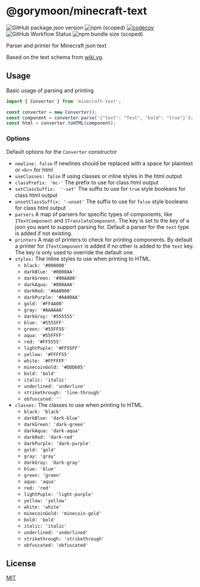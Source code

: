 # @gorymoon/minecraft-text

![GitHub package.json version](https://img.shields.io/github/package-json/v/gorymoon/minecraft-text?label=github%20version) ![npm (scoped)](https://img.shields.io/npm/v/@gorymoon/minecraft-text)
[![codecov](https://codecov.io/gh/GoryMoon/minecraft-text/branch/main/graph/badge.svg)](https://codecov.io/gh/GoryMoon/minecraft-text) ![GitHub Workflow Status](https://img.shields.io/github/workflow/status/GoryMoon/minecraft-text/Continuous%20Delivery?logo=github-actions&logoColor=ffffff) ![npm bundle size (scoped)](https://img.shields.io/bundlephobia/minzip/@gorymoon/minecraft-text)

Parser and printer for Minecraft json text

Based on the text schema from [wiki.vg][1].

## Usage

Basic usage of parsing and printing

```js
import { Converter } from 'minecraft-text';

const converter = new Converter();
const component = converter.parse('{"text": "Test", "bold": "true"}');
const html = converter.toHTML(component);
```

### Options

Default options for the `Converter` constructor

- `newline: false` If newlines should be replaced with a space for plaintext or `<br>` for html
- `useClasses: false` If using classes or inline styles in the html output
- `classPrefix: 'mc-'` The prefix to use for class html output
- `setClassSuffix:  '-set'` The suffix to use for `true` style booleans for class html output
- `unsetClassSuffix: '-unset'` The suffix to use for `false` style booleans for class html output
- `parsers` A map of parsers for specific types of components, like `ITextComponent` and `ITranslateComponent`. The key is set to the key of a json you want to support parsing for. Default a parser for the `text` type is added if not existing.
- `printers` A map of printers to check for printing components. By default a printer for `ITextComponent` is added if no other is added to the `text` key. The key is only used to override the default one.
- `styles:` The inline styles to use when printing to HTML.
  - `black: '#000000'`
  - `darkBlue: '#0000AA'`
  - `darkGreen: '#00AA00'`
  - `darkAqua: '#00AAAA'`
  - `darkRed: '#AA0000'`
  - `darkPurple: '#AA00AA'`
  - `gold: '#FFAA00'`
  - `gray: '#AAAAAA'`
  - `darkGray: '#555555'`
  - `blue: '#5555FF'`
  - `green: '#55FF55'`
  - `aqua: '#55FFFF'`
  - `red: '#FF5555'`
  - `lightPuple: '#FF55FF'`
  - `yellow: '#FFFF55'`
  - `white: '#FFFFFF'`
  - `minecoinGold: '#DDD605'`
  - `bold: 'bold'`
  - `italic: 'italic'`
  - `underlined: 'underline'`
  - `strikethrough: 'line-through'`
  - `obfuscated: ''`
- `classes:` The classes to use when printing to HTML.
  - `black: 'black'`
  - `darkBlue: 'dark-blue'`
  - `darkGreen: 'dark-green'`
  - `darkAqua: 'dark-aqua'`
  - `darkRed: 'dark-red'`
  - `darkPurple: 'dark-purple'`
  - `gold: 'gold'`
  - `gray: 'gray'`
  - `darkGray: 'dark-gray'`
  - `blue: 'blue'`
  - `green: 'green'`
  - `aqua: 'aqua'`
  - `red: 'red'`
  - `lightPuple: 'light-purple'`
  - `yellow: 'yellow'`
  - `white: 'white'`
  - `minecoinGold: 'minecoin-gold'`
  - `bold: 'bold'`
  - `italic: 'italic'`
  - `underlined: 'underlined'`
  - `strikethrough: 'strikethrough'`
  - `obfuscated: 'obfuscated'`

## License

[MIT][2]

[1]: https://wiki.vg/Chat#Schema
[2]: https://choosealicense.com/licenses/mit/